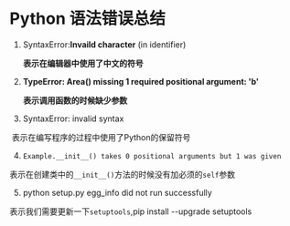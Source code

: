 # Python 语法错误总结

1. SyntaxError:**Invaild character** (in identifier)

   **表示在编辑器中使用了中文的符号**

2. **TypeError: Area() missing 1 required positional argument: 'b'**

   **表示调用函数的时候缺少参数**

3. SyntaxError: invalid syntax

​	表示在编写程序的过程中使用了Python的保留符号

4. `Example.__init__() takes 0 positional arguments but 1 was given`

表示在创建类中的`__init__()`方法的时候没有加必须的`self`参数

5. python setup.py egg_info did not run successfully

表示我们需要更新一下`setuptools`,pip install --upgrade setuptools
